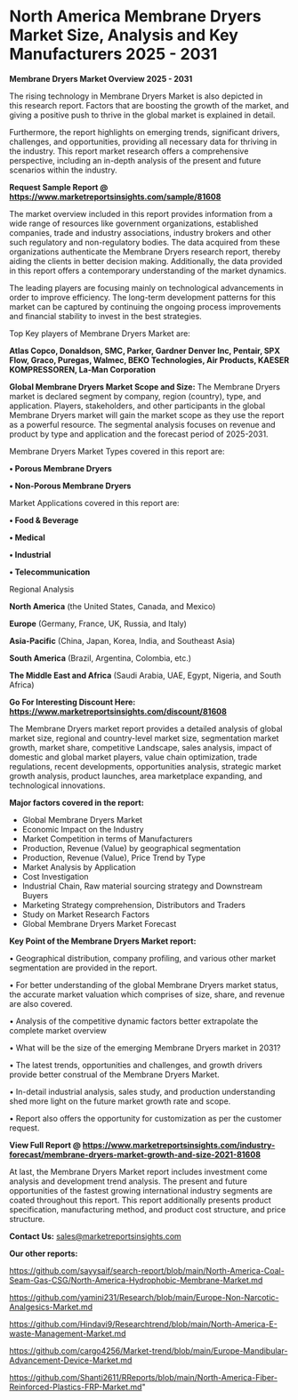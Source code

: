# North America Membrane Dryers Market Size, Analysis and Key Manufacturers 2025 - 2031

<Strong> Membrane Dryers Market Overview 2025 - 2031</strong>

The rising technology in Membrane Dryers Market is also depicted in this research report. Factors that are boosting the growth of the market, and giving a positive push to thrive in the global market is explained in detail.

Furthermore, the report highlights on emerging trends, significant drivers, challenges, and opportunities, providing all necessary data for thriving in the industry. This report market research offers a comprehensive perspective, including an in-depth analysis of the present and future scenarios within the industry.

<strong>Request Sample Report @ <a href=https://www.marketreportsinsights.com/sample/81608>https://www.marketreportsinsights.com/sample/81608</a></strong>

The market overview included in this report provides information from a wide range of resources like government organizations, established companies, trade and industry associations, industry brokers and other such regulatory and non-regulatory bodies. The data acquired from these organizations authenticate the Membrane Dryers research report, thereby aiding the clients in better decision making. Additionally, the data provided in this report offers a contemporary understanding of the market dynamics.

The leading players are focusing mainly on technological advancements in order to improve efficiency. The long-term development patterns for this market can be captured by continuing the ongoing process improvements and financial stability to invest in the best strategies.

Top Key players of Membrane Dryers Market are:

<strong>Atlas Copco, Donaldson, SMC, Parker, Gardner Denver Inc, Pentair, SPX Flow, Graco, Puregas, Walmec, BEKO Technologies, Air Products, KAESER KOMPRESSOREN, La-Man Corporation</strong>

<strong><b>Global Membrane Dryers Market Scope and Size:</b></strong>
The Membrane Dryers market is declared segment by company, region (country), type, and application. Players, stakeholders, and other participants in the global Membrane Dryers market will gain the market scope as they use the report as a powerful resource. The segmental analysis focuses on revenue and product by type and application and the forecast period of 2025-2031.

Membrane Dryers Market Types covered in this report are:

<strong>• Porous Membrane Dryers

• Non-Porous Membrane Dryers</strong>

Market Applications covered in this report are:

<strong>• Food & Beverage

• Medical

• Industrial

• Telecommunication</strong> 

Regional Analysis

<strong>North America</strong> (the United States, Canada, and Mexico)

<strong>Europe</strong> (Germany, France, UK, Russia, and Italy)

<strong>Asia-Pacific</strong> (China, Japan, Korea, India, and Southeast Asia)

<strong>South America</strong> (Brazil, Argentina, Colombia, etc.)

<strong>The Middle East and Africa</strong> (Saudi Arabia, UAE, Egypt, Nigeria, and South Africa)

<strong>Go For Interesting Discount Here: <a href=https://www.marketreportsinsights.com/discount/81608>https://www.marketreportsinsights.com/discount/81608</a></strong>

The Membrane Dryers market report provides a detailed analysis of global market size, regional and country-level market size, segmentation market growth, market share, competitive Landscape, sales analysis, impact of domestic and global market players, value chain optimization, trade regulations, recent developments, opportunities analysis, strategic market growth analysis, product launches, area marketplace expanding, and technological innovations.

<strong><b>Major factors covered in the report:</b></strong>
<ul>
  <li>Global Membrane Dryers Market </li>
  <li>Economic Impact on the Industry</li>
  <li>Market Competition in terms of Manufacturers</li>
  <li>Production, Revenue (Value) by geographical segmentation</li>
  <li>Production, Revenue (Value), Price Trend by Type</li>
  <li>Market Analysis by Application</li>
  <li>Cost Investigation</li>
  <li>Industrial Chain, Raw material sourcing strategy and Downstream Buyers</li>
  <li>Marketing Strategy comprehension, Distributors and Traders</li>
  <li>Study on Market Research Factors</li>
  <li>Global Membrane Dryers Market Forecast</li>
</ul>

<strong><b>Key Point of the Membrane Dryers Market report:</b></strong>

• Geographical distribution, company profiling, and various other market segmentation are provided in the report.

• For better understanding of the global Membrane Dryers market status, the accurate market valuation which comprises of size, share, and revenue are also covered.

• Analysis of the competitive dynamic factors better extrapolate the complete market overview

• What will be the size of the emerging Membrane Dryers market in 2031?

• The latest trends, opportunities and challenges, and growth drivers provide better construal of the Membrane Dryers Market.

• In-detail industrial analysis, sales study, and production understanding shed more light on the future market growth rate and scope.

• Report also offers the opportunity for customization as per the customer request.

<strong><b>View Full Report @ <a href=https://www.marketreportsinsights.com/industry-forecast/membrane-dryers-market-growth-and-size-2021-81608>https://www.marketreportsinsights.com/industry-forecast/membrane-dryers-market-growth-and-size-2021-81608</a></b></strong>


At last, the Membrane Dryers Market report includes investment come analysis and development trend analysis. The present and future opportunities of the fastest growing international industry segments are coated throughout this report. This report additionally presents product specification, manufacturing method, and product cost structure, and price structure.

<strong>Contact Us:</strong>
sales@marketreportsinsights.com

<strong>Our other reports:</strong>

<a href=https://github.com/sayysaif/search-report/blob/main/North-America-Coal-Seam-Gas-CSG/North-America-Hydrophobic-Membrane-Market.md>https://github.com/sayysaif/search-report/blob/main/North-America-Coal-Seam-Gas-CSG/North-America-Hydrophobic-Membrane-Market.md</a>

<a href=https://github.com/yamini231/Research/blob/main/Europe-Non-Narcotic-Analgesics-Market.md>https://github.com/yamini231/Research/blob/main/Europe-Non-Narcotic-Analgesics-Market.md</a>

<a href=https://github.com/Hindavi9/Researchtrend/blob/main/North-America-E-waste-Management-Market.md>https://github.com/Hindavi9/Researchtrend/blob/main/North-America-E-waste-Management-Market.md</a>

<a href=https://github.com/cargo4256/Market-trend/blob/main/Europe-Mandibular-Advancement-Device-Market.md>https://github.com/cargo4256/Market-trend/blob/main/Europe-Mandibular-Advancement-Device-Market.md</a>

<a href=https://github.com/Shanti2611/RReports/blob/main/North-America-Fiber-Reinforced-Plastics-FRP-Market.md>https://github.com/Shanti2611/RReports/blob/main/North-America-Fiber-Reinforced-Plastics-FRP-Market.md</a>"
